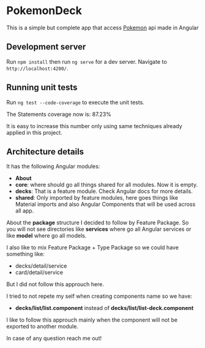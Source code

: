 # PokemonDeck

This is a simple but complete app that access [Pokemon](https://docs.pokemontcg.io/#api_v1cards_list) api made in Angular

## Development server

Run `npm install` then run `ng serve` for a dev server. Navigate to `http://localhost:4200/`.

## Running unit tests

Run `ng test --code-coverage` to execute the unit tests.

The Statements coverage now is: 87.23%

It is easy to increase this number only using same techniques already applied
in this project.

## Architecture details

It has the following Angular modules:

- **About**
- **core**: where should go all things shared for all modules. Now it is empty.
- **decks**: That is a feature module. Check Angular docs for more details.
- **shared**: Only imported by feature modules, here goes things like Material imports and also Angular Components that will be used across all app.

About the **package** structure I decided to follow by Feature Package. So you will
not see directories like **services** where go all Angular services or like **model** where go all models.

I also like to mix Feature Package + Type Package so we could have something like:

- decks/detail/service
- card/detail/service

But I did not follow this approuch here.

I tried to not repete my self when creating components name so we have:

- **decks/list/list.component** instead of **decks/list/list-deck.component**

I like to follow this approuch mainly when the component will not be exported to another module.

In case of any question reach me out!
